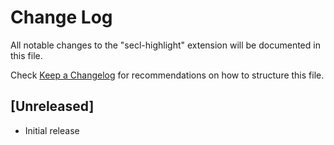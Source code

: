 # Change Log
All notable changes to the "secl-highlight" extension will be documented in this file.

Check [Keep a Changelog](http://keepachangelog.com/) for recommendations on how to structure this file.

## [Unreleased]
- Initial release